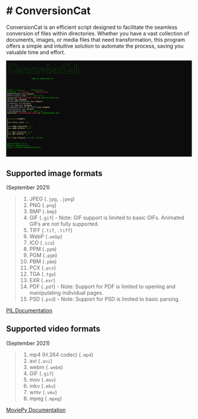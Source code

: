 # # ConversionCat

ConversionCat is an efficient script designed to facilitate the seamless conversion of files within directories. Whether you have a vast collection of documents, images, or media files that need transformation, this program offers a simple and intuitive solution to automate the process, saving you valuable time and effort.

![](images/bild1.png)


## Supported image formats
(September 2021)

> 1.  JPEG (`.jpg`, `.jpeg`)
> 2.  PNG (`.png`)
> 3.  BMP (`.bmp`)
> 4.  GIF (`.gif`) - Note: GIF support is limited to basic GIFs. Animated GIFs are not fully supported.
> 5.  TIFF (`.tif`, `.tiff`)
> 6.  WebP (`.webp`)
> 7.  ICO (`.ico`)
> 8.  PPM (`.ppm`)
> 9.  PGM (`.pgm`)
> 10.  PBM (`.pbm`)
> 11.  PCX (`.pcx`)
> 12.  TGA (`.tga`)
> 13.  EXR (`.exr`)
> 14.  PDF (`.pdf`) - Note: Support for PDF is limited to opening and manipulating individual pages.
> 15.  PSD (`.psd`) - Note: Support for PSD is limited to basic parsing.

 [PIL Documentation](https://pillow.readthedocs.io/)

## Supported video formats
(September 2021)

> 1.  mp4 (H.264 codec) (`.mp4`)
> 2.  avi (`.avi`)
> 3.  webm (`.webm`)
> 4.  GIF (`.gif`)
> 5.  mov (`.mov`)
> 6.  mkv (`.mkv`)
> 7.  wmv (`.vmv`)
> 8.  mpeg (`.mpeg`)

[MoviePy Documentation](https://github.com/Zulko/moviepy/)
